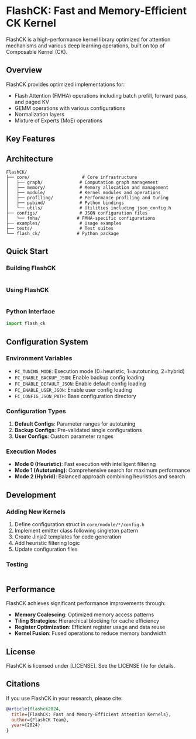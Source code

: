 # FlashCK: Fast and Memory-Efficient CK Kernel

FlashCK is a high-performance kernel library optimized for attention mechanisms and various deep learning operations, built on top of Composable Kernel (CK).

## Overview

FlashCK provides optimized implementations for:
- Flash Attention (FMHA) operations including batch prefill, forward pass, and paged KV
- GEMM operations with various configurations
- Normalization layers
- Mixture of Experts (MoE) operations

## Key Features

## Architecture

```
FlashCK/
├── core/                    # Core infrastructure
│   ├── graph/              # Computation graph management
│   ├── memory/             # Memory allocation and management
│   ├── module/             # Kernel modules and operations
│   ├── profiling/          # Performance profiling and tuning
│   ├── pybind/             # Python bindings
│   └── utils/              # Utilities including json_config.h
├── configs/                # JSON configuration files
│   └── fmha/              # FMHA-specific configurations
├── examples/               # Usage examples
├── tests/                  # Test suites
└── flash_ck/              # Python package
```

## Quick Start

### Building FlashCK
```bash
```

### Using FlashCK
```cpp
```

### Python Interface
```python
import flash_ck

```

## Configuration System

### Environment Variables
- `FC_TUNING_MODE`: Execution mode (0=heuristic, 1=autotuning, 2=hybrid)
- `FC_ENABLE_BACKUP_JSON`: Enable backup config loading
- `FC_ENABLE_DEFAULT_JSON`: Enable default config loading
- `FC_ENABLE_USER_JSON`: Enable user config loading
- `FC_CONFIG_JSON_PATH`: Base configuration directory

### Configuration Types
1. **Default Configs**: Parameter ranges for autotuning
2. **Backup Configs**: Pre-validated single configurations
3. **User Configs**: Custom parameter ranges

### Execution Modes
- **Mode 0 (Heuristic)**: Fast execution with intelligent filtering
- **Mode 1 (Autotuning)**: Comprehensive search for maximum performance
- **Mode 2 (Hybrid)**: Balanced approach combining heuristics and search

## Development

### Adding New Kernels
1. Define configuration struct in `core/module/*/config.h`
2. Implement emitter class following singleton pattern
3. Create Jinja2 templates for code generation
4. Add heuristic filtering logic
5. Update configuration files

### Testing
```bash

```

## Performance

FlashCK achieves significant performance improvements through:
- **Memory Coalescing**: Optimized memory access patterns
- **Tiling Strategies**: Hierarchical blocking for cache efficiency
- **Register Optimization**: Efficient register usage and data reuse
- **Kernel Fusion**: Fused operations to reduce memory bandwidth

## License

FlashCK is licensed under [LICENSE]. See the LICENSE file for details.

## Citations

If you use FlashCK in your research, please cite:
```bibtex
@article{flashck2024,
  title={FlashCK: Fast and Memory-Efficient Attention Kernels},
  author={FlashCK Team},
  year={2024}
}
```
